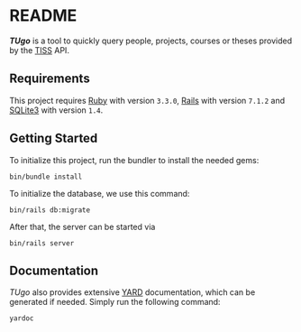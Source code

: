 # README

**_TUgo_** is a tool to quickly query people, projects, courses or theses provided by
the [TISS](https://tiss.tuwien.ac.at/)
API.

## Requirements

This project requires [Ruby](https://www.ruby-lang.org) with version `3.3.0`, [Rails](https://rubyonrails.org/) with
version `7.1.2` and [SQLite3](https://www.sqlite.org/) with version `1.4`.

## Getting Started

To initialize this project, run the bundler to install the needed gems:

```shell
bin/bundle install
```

To initialize the database, we use this command:

```shell
bin/rails db:migrate
```

After that, the server can be started via

```shell
bin/rails server
```

## Documentation

_TUgo_ also provides extensive [YARD](https://yardoc.org/) documentation, which can be generated if needed. Simply run
the following command:

```shell
yardoc
```
